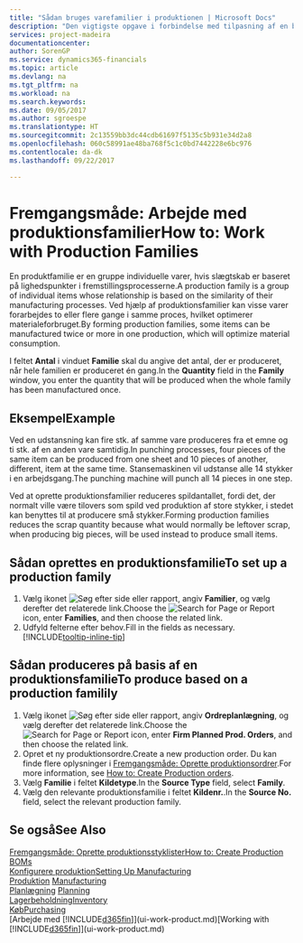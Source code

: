```yaml
---
title: "Sådan bruges varefamilier i produktionen | Microsoft Docs"
description: "Den vigtigste opgave i forbindelse med tilpasning af en basiskalender for din virksomhed eller en samarbejdspartner, er at angive eventuelle ændringer i statussen for arbejdsdage eller fridage."
services: project-madeira
documentationcenter: 
author: SorenGP
ms.service: dynamics365-financials
ms.topic: article
ms.devlang: na
ms.tgt_pltfrm: na
ms.workload: na
ms.search.keywords: 
ms.date: 09/05/2017
ms.author: sgroespe
ms.translationtype: HT
ms.sourcegitcommit: 2c13559bb3dc44cdb61697f5135c5b931e34d2a8
ms.openlocfilehash: 060c58991ae48ba768f5c1c0bd7442228e6bc976
ms.contentlocale: da-dk
ms.lasthandoff: 09/22/2017

---
```

# <a name="how-to-work-with-production-families"></a><span data-ttu-id="68de3-103">Fremgangsmåde: Arbejde med produktionsfamilier</span><span class="sxs-lookup"><span data-stu-id="68de3-103">How to: Work with Production Families</span></span>
<span data-ttu-id="68de3-104">En produktfamilie er en gruppe individuelle varer, hvis slægtskab er baseret på lighedspunkter i fremstillingsprocesserne.</span><span class="sxs-lookup"><span data-stu-id="68de3-104">A production family is a group of individual items whose relationship is based on the similarity of their manufacturing processes.</span></span> <span data-ttu-id="68de3-105">Ved hjælp af produktionsfamilier kan visse varer forarbejdes to eller flere gange i samme proces, hvilket optimerer materialeforbruget.</span><span class="sxs-lookup"><span data-stu-id="68de3-105">By forming production families, some items can be manufactured twice or more in one production, which will optimize material consumption.</span></span>

<span data-ttu-id="68de3-106">I feltet **Antal** i vinduet **Familie** skal du angive det antal, der er produceret, når hele familien er produceret én gang.</span><span class="sxs-lookup"><span data-stu-id="68de3-106">In the **Quantity** field in the **Family** window, you enter the quantity that will be produced when the whole family has been manufactured once.</span></span>

## <a name="example"></a><span data-ttu-id="68de3-107">Eksempel</span><span class="sxs-lookup"><span data-stu-id="68de3-107">Example</span></span>
<span data-ttu-id="68de3-108">Ved en udstansning kan fire stk. af samme vare produceres fra et emne og ti stk. af en anden vare samtidig.</span><span class="sxs-lookup"><span data-stu-id="68de3-108">In punching processes, four pieces of the same item can be produced from one sheet and 10 pieces of another, different, item at the same time.</span></span> <span data-ttu-id="68de3-109">Stansemaskinen vil udstanse alle 14 stykker i en arbejdsgang.</span><span class="sxs-lookup"><span data-stu-id="68de3-109">The punching machine will punch all 14 pieces in one step.</span></span>

<span data-ttu-id="68de3-110">Ved at oprette produktionsfamilier reduceres spildantallet, fordi det, der normalt ville være tilovers som spild ved produktion af store stykker, i stedet kan benyttes til at producere små stykker.</span><span class="sxs-lookup"><span data-stu-id="68de3-110">Forming production families reduces the scrap quantity because what would normally be leftover scrap, when producing big pieces, will be used instead to produce small items.</span></span>

## <a name="to-set-up-a-production-family"></a><span data-ttu-id="68de3-111">Sådan oprettes en produktionsfamilie</span><span class="sxs-lookup"><span data-stu-id="68de3-111">To set up a production family</span></span>
1. <span data-ttu-id="68de3-112">Vælg ikonet ![Søg efter side eller rapport](media/ui-search/search_small.png "Ikonet Søg efter side eller rapport"), angiv **Familier**, og vælg derefter det relaterede link.</span><span class="sxs-lookup"><span data-stu-id="68de3-112">Choose the ![Search for Page or Report](media/ui-search/search_small.png "Search for Page or Report icon") icon, enter **Families**, and then choose the related link.</span></span>
2. <span data-ttu-id="68de3-113">Udfyld felterne efter behov.</span><span class="sxs-lookup"><span data-stu-id="68de3-113">Fill in the fields as necessary.</span></span> [!INCLUDE[tooltip-inline-tip](includes/tooltip-inline-tip_md.md)]

## <a name="to-produce-based-on-a-production-familily"></a><span data-ttu-id="68de3-114">Sådan produceres på basis af en produktionsfamilie</span><span class="sxs-lookup"><span data-stu-id="68de3-114">To produce based on a production familily</span></span>
1. <span data-ttu-id="68de3-115">Vælg ikonet ![Søg efter side eller rapport](media/ui-search/search_small.png "Ikonet Søg efter side eller rapport"), angiv **Ordreplanlægning**, og vælg derefter det relaterede link.</span><span class="sxs-lookup"><span data-stu-id="68de3-115">Choose the ![Search for Page or Report](media/ui-search/search_small.png "Search for Page or Report icon") icon, enter **Firm Planned Prod. Orders**, and then choose the related link.</span></span>
2. <span data-ttu-id="68de3-116">Opret et ny produktionsordre.</span><span class="sxs-lookup"><span data-stu-id="68de3-116">Create a new production order.</span></span> <span data-ttu-id="68de3-117">Du kan finde flere oplysninger i [Fremgangsmåde: Oprette produktionsordrer](production-how-to-create-production-orders.md).</span><span class="sxs-lookup"><span data-stu-id="68de3-117">For more information, see [How to: Create Production orders](production-how-to-create-production-orders.md).</span></span>
3. <span data-ttu-id="68de3-118">Vælg **Familie** i feltet **Kildetype**.</span><span class="sxs-lookup"><span data-stu-id="68de3-118">In the **Source Type** field, select **Family**.</span></span>  
4. <span data-ttu-id="68de3-119">Vælg den relevante produktionsfamilie i feltet **Kildenr.**.</span><span class="sxs-lookup"><span data-stu-id="68de3-119">In the **Source No.** field, select the relevant production family.</span></span>

## <a name="see-also"></a><span data-ttu-id="68de3-120">Se også</span><span class="sxs-lookup"><span data-stu-id="68de3-120">See Also</span></span>
[<span data-ttu-id="68de3-121">Fremgangsmåde: Oprette produktionsstyklister</span><span class="sxs-lookup"><span data-stu-id="68de3-121">How to: Create Production BOMs</span></span>](production-how-to-create-production-boms.md)  
[<span data-ttu-id="68de3-122">Konfigurere produktion</span><span class="sxs-lookup"><span data-stu-id="68de3-122">Setting Up Manufacturing</span></span>](production-configure-production-processes.md)  
<span data-ttu-id="68de3-123">[Produktion](production-manage-manufacturing.md)  </span><span class="sxs-lookup"><span data-stu-id="68de3-123">[Manufacturing](production-manage-manufacturing.md)  </span></span>  
<span data-ttu-id="68de3-124">[Planlægning](production-planning.md) </span><span class="sxs-lookup"><span data-stu-id="68de3-124">[Planning](production-planning.md) </span></span>  
[<span data-ttu-id="68de3-125">Lagerbeholdning</span><span class="sxs-lookup"><span data-stu-id="68de3-125">Inventory</span></span>](inventory-manage-inventory.md)  
[<span data-ttu-id="68de3-126">Køb</span><span class="sxs-lookup"><span data-stu-id="68de3-126">Purchasing</span></span>](purchasing-manage-purchasing.md)  
<span data-ttu-id="68de3-127">[Arbejde med [!INCLUDE[d365fin](includes/d365fin_md.md)]](ui-work-product.md)</span><span class="sxs-lookup"><span data-stu-id="68de3-127">[Working with [!INCLUDE[d365fin](includes/d365fin_md.md)]](ui-work-product.md)</span></span>

